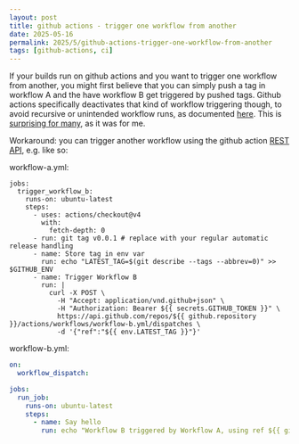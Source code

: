 ```yaml
---
layout: post
title: github actions - trigger one workflow from another
date: 2025-05-16
permalink: 2025/5/github-actions-trigger-one-workflow-from-another
tags: [github-actions, ci]
---
```


If your builds run on github actions and you want to trigger one workflow from another, you might first believe that you can simply push a tag in workflow A and the have workflow B get triggered by pushed tags. Github actions specifically deactivates that kind of workflow triggering though, to avoid recursive or unintended workflow runs, as documented [here](https://docs.github.com/en/actions/writing-workflows/choosing-when-your-workflow-runs/triggering-a-workflow#triggering-a-workflow-from-a-workflow). This is [surprising for many](https://github.com/orgs/community/discussions/27028), as it was for me. 

Workaround: you can trigger another workflow using the github action [REST API](https://docs.github.com/en/rest/actions/workflows?apiVersion=2022-11-28#create-a-workflow-dispatch-event), e.g. like so:

workflow-a.yml:
```
jobs:
  trigger_workflow_b:
    runs-on: ubuntu-latest
    steps:
      - uses: actions/checkout@v4
        with:
          fetch-depth: 0
      - run: git tag v0.0.1 # replace with your regular automatic release handling
      - name: Store tag in env var
        run: echo "LATEST_TAG=$(git describe --tags --abbrev=0)" >> $GITHUB_ENV
      - name: Trigger Workflow B
        run: |
          curl -X POST \
            -H "Accept: application/vnd.github+json" \
            -H "Authorization: Bearer ${{ secrets.GITHUB_TOKEN }}" \
            https://api.github.com/repos/${{ github.repository }}/actions/workflows/workflow-b.yml/dispatches \
            -d '{"ref":"${{ env.LATEST_TAG }}"}'
```

workflow-b.yml:
```yaml
on:
  workflow_dispatch:

jobs:
  run_job:
    runs-on: ubuntu-latest
    steps:
      - name: Say hello
        run: echo "Workflow B triggered by Workflow A, using ref ${{ github.ref_name }}"
```
